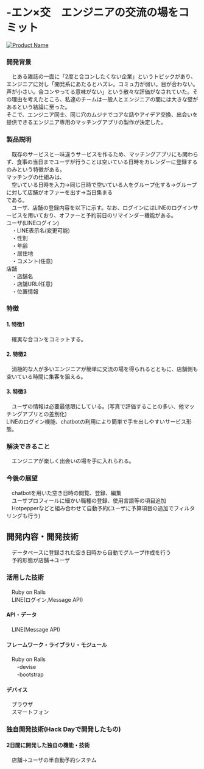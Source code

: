 # -エン×交　エンジニアの交流の場をコミット

[![Product Name](image.png)](https://www.youtube.com/watch?v=G5rULR53uMk)

### 開発背景  
　とある雑誌の一面に「2度と合コンしたくない企業」というトピックがあり、エンジニアに対し「開発系にあたるとハズレ。コミュ力が弱い。目が合わない。声が小さい。合コンやってる意味がない」という散々な評価がなされていた。その理由を考えたところ、私達のチームは一般人とエンジニアの間には大きな壁があるという結論に至った。  
そこで、エンジニア同士、同じ穴のムジナでコアな話やアイデア交換、出会いを提供できるエンジニア専用のマッチングアプリの製作が決定した。  
### 製品説明  
　既存のサービスと一味違うサービスを作るため、マッチングアプリにも関わらず、食事の当日までユーザが行うことは空いている日時をカレンダーに登録するのみという特徴がある。  
マッチングの仕組みは、  
　空いている日時を入力→同じ日時で空いている人をグループ化する→グループに対して店舗がオファーを出す→当日集まる  
である。  
　ユーザ、店舗の登録内容を以下に示す。なお、ログインにはLINEのログインサービスを用いており、オファーと予約前日のリマインダー機能がある。  
ユーザ(LINEログイン)  
　・LINE表示名(変更可能)    
　・性別  
　・年齢  
　・居住地  
　・コメント(任意)  
店舗  
　・店舗名  
　・店舗URL(任意)  
　・位置情報  

### 特徴  

#### 1. 特徴1  
　確実な合コンをコミットする。  

#### 2. 特徴2  
　消極的な人が多いエンジニアが簡単に交流の場を得られるとともに、店舗側も空いている時間に集客を狙える。  

#### 3. 特徴3  
　ユーザの情報は必要最低限にしている。(写真で評価することの多い、他マッチングアプリとの差別化)  
  LINEのログイン機能、chatbotの利用により簡単で手を出しやすいサービス形態。  

### 解決できること  
　エンジニアが楽しく出会いの場を手に入れられる。  

### 今後の展望  
　chatbotを用いた空き日時の閲覧、登録、編集  
　ユーザプロフィールに細かい職種の登録、使用言語等の項目追加  
　Hotpepperなどと組み合わせて自動予約(ユーザに予算項目の追加でフィルタリングも行う)  

## 開発内容・開発技術  
　データベースに登録された空き日時から自動でグループ作成を行う  
　予約形態が店舗→ユーザ  

### 活用した技術  
　Ruby on Rails  
　LINE(ログイン,Message API)  

#### API・データ  
　LINE(Message API)  

#### フレームワーク・ライブラリ・モジュール  
　Ruby on Rails  
　　-devise  
　　-bootstrap  

#### デバイス  
　ブラウザ  
　スマートフォン  

### 独自開発技術(Hack Dayで開発したもの)  
#### 2日間に開発した独自の機能・技術  
　店舗→ユーザの半自動予約システム  
